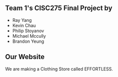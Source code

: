 ## Team 1's CISC275 Final Project by

- Ray Yang
- Kevin Chau
- Philip Stoyanov
- Michael Mccully
- Brandon Yeung

## Our Website
We are making a Clothing Store called EFFORTLESS.
